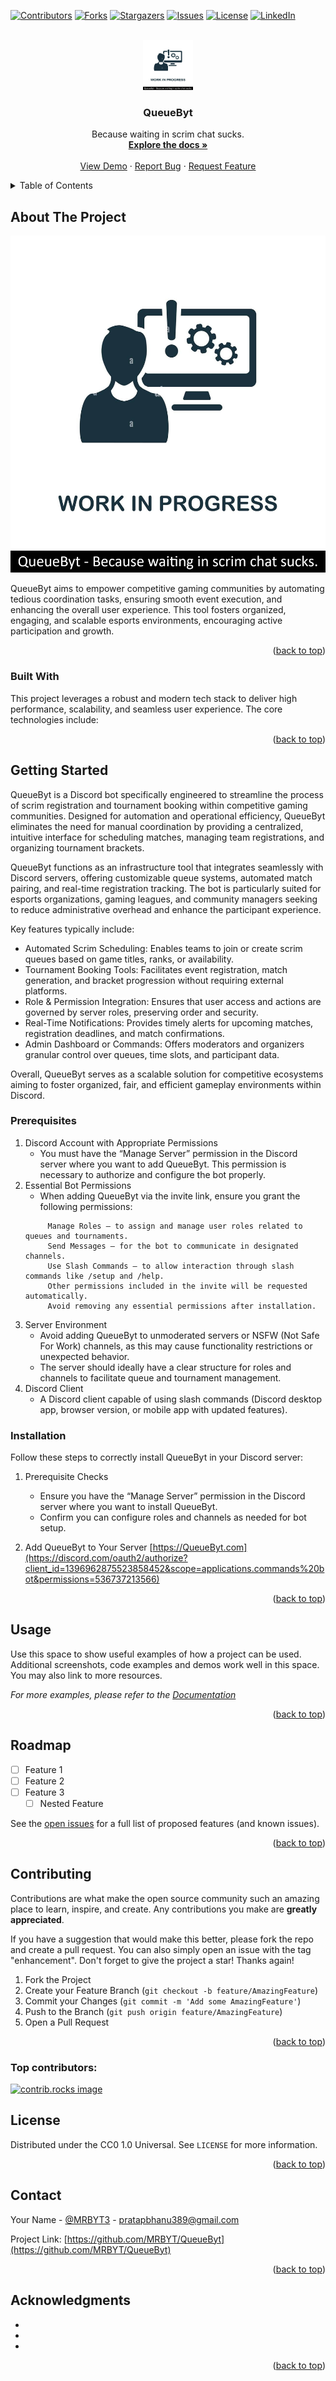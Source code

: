 
<a id="readme-top"></a>

[![Contributors][contributors-shield]][contributors-url]
[![Forks][forks-shield]][forks-url]
[![Stargazers][stars-shield]][stars-url]
[![Issues][issues-shield]][issues-url]
[![License][license-shield]][license-url]
[![LinkedIn][linkedin-shield]][linkedin-url]


<!-- PROJECT LOGO -->
<br />
<div align="center">
  <a href="https://github.com/MRBYT/QueueByt">
    <img src="/images/logo.png" alt="Logo" width="80" height="80">
  </a>

<h3 align="center">QueueByt</h3>

  <p align="center">
    Because waiting in scrim chat sucks.
    <br />
    <a href="https://github.com/MRBYT/QueueByt/README.MD"><strong>Explore the docs »</strong></a>
    <br />
    <br />
    <a href="https://discord.com/oauth2/authorize?client_id=1396962875523858452&scope=applications.commands%20bot&permissions=536737213566">View Demo</a>
    &middot;
    <a href="https://github.com/MRBYT/QueueByt/issues/new?labels=bug&template=bug-report---.md">Report Bug</a>
    &middot;
    <a href="https://github.com/MRBYT/QueueByt/issues/new?labels=enhancement&template=feature-request---.md">Request Feature</a>
  </p>
</div>



<!-- TABLE OF CONTENTS -->
<details>
  <summary>Table of Contents</summary>
  <ol>
    <li>
      <a href="#about-the-project">About The Project</a>
      <ul>
        <li><a href="#built-with">Built With</a></li>
      </ul>
    </li>
    <li>
      <a href="#getting-started">Getting Started</a>
      <ul>
        <li><a href="#prerequisites">Prerequisites</a></li>
        <li><a href="#installation">Installation</a></li>
      </ul>
    </li>
    <li><a href="#usage">Usage</a></li>
    <li><a href="#roadmap">Roadmap</a></li>
    <li><a href="#contributing">Contributing</a></li>
    <li><a href="#license">License</a></li>
    <li><a href="#contact">Contact</a></li>
    <li><a href="#acknowledgments">Acknowledgments</a></li>
  </ol>
</details>



<!-- ABOUT THE PROJECT -->
## About The Project

[![QueueByt Screen Shot][QueueByt-screenshot]](https://example.com)

QueueByt aims to empower competitive gaming communities by automating tedious coordination tasks, ensuring smooth event execution, and enhancing the overall user experience. This tool fosters organized, engaging, and scalable esports environments, encouraging active participation and growth.

<p align="right">(<a href="#readme-top">back to top</a>)</p>



### Built With

This project leverages a robust and modern tech stack to deliver high performance, scalability, and seamless user experience. The core technologies include:

<!-- Currently a Comment Will need to remove post the project is completed and update the below accordingly

* [![Python][Python]][Python-url]
* [![React][React]][React-url]
* [![TypeScript][TypeScript]][TypeScript-url]
* [![JavaScript ][JavaScript]][JavaScript-url]
* [![Go][Go]][Go-url]
* [![discord.py][discord.py]][discord.py-url]
* [![PostgreSQL][PostgreSQL]][PostgreSQL-url]
* [![Celery][Celery]][Celery-url]
-->


<p align="right">(<a href="#readme-top">back to top</a>)</p>



<!-- GETTING STARTED -->
## Getting Started

QueueByt is a Discord bot specifically engineered to streamline the process of scrim registration and tournament booking within competitive gaming communities. Designed for automation and operational efficiency, QueueByt eliminates the need for manual coordination by providing a centralized, intuitive interface for scheduling matches, managing team registrations, and organizing tournament brackets.

QueueByt functions as an infrastructure tool that integrates seamlessly with Discord servers, offering customizable queue systems, automated match pairing, and real-time registration tracking. The bot is particularly suited for esports organizations, gaming leagues, and community managers seeking to reduce administrative overhead and enhance the participant experience.

Key features typically include:

* Automated Scrim Scheduling: Enables teams to join or create scrim queues based on game titles, ranks, or availability.
* Tournament Booking Tools: Facilitates event registration, match generation, and bracket progression without requiring external platforms.
* Role & Permission Integration: Ensures that user access and actions are governed by server roles, preserving order and security.
* Real-Time Notifications: Provides timely alerts for upcoming matches, registration deadlines, and match confirmations.
* Admin Dashboard or Commands: Offers moderators and organizers granular control over queues, time slots, and participant data.

Overall, QueueByt serves as a scalable solution for competitive ecosystems aiming to foster organized, fair, and efficient gameplay environments within Discord.

### Prerequisites

1. Discord Account with Appropriate Permissions
    * You must have the “Manage Server” permission in the Discord server where you want to add QueueByt. This permission is necessary to authorize and configure the bot properly.
2. Essential Bot Permissions
    * When adding QueueByt via the invite link, ensure you grant the following permissions:
   ```
        Manage Roles – to assign and manage user roles related to queues and tournaments.
        Send Messages – for the bot to communicate in designated channels.
        Use Slash Commands – to allow interaction through slash commands like /setup and /help.
        Other permissions included in the invite will be requested automatically. 
        Avoid removing any essential permissions after installation.
   ```
3. Server Environment
    * Avoid adding QueueByt to unmoderated servers or NSFW (Not Safe For Work) channels, as this may cause functionality restrictions or unexpected behavior.
    * The server should ideally have a clear structure for roles and channels to facilitate queue and tournament management.
4. Discord Client
    * A Discord client capable of using slash commands (Discord desktop app, browser version, or mobile app with updated features).

### Installation

Follow these steps to correctly install QueueByt in your Discord server:

1. Prerequisite Checks
    * Ensure you have the “Manage Server” permission in the Discord server where you want to install QueueByt.
    * Confirm you can configure roles and channels as needed for bot setup.

2. Add QueueByt to Your Server [https://QueueByt.com](https://discord.com/oauth2/authorize?client_id=1396962875523858452&scope=applications.commands%20bot&permissions=536737213566)


<p align="right">(<a href="#readme-top">back to top</a>)</p>



<!-- USAGE EXAMPLES -->
## Usage

Use this space to show useful examples of how a project can be used. Additional screenshots, code examples and demos work well in this space. You may also link to more resources.

_For more examples, please refer to the [Documentation](https://example.com)_

<p align="right">(<a href="#readme-top">back to top</a>)</p>



<!-- ROADMAP -->
## Roadmap

- [ ] Feature 1
- [ ] Feature 2
- [ ] Feature 3
    - [ ] Nested Feature

See the [open issues](https://github.com/MRBYT/QueueByt/issues) for a full list of proposed features (and known issues).

<p align="right">(<a href="#readme-top">back to top</a>)</p>



<!-- CONTRIBUTING -->
## Contributing

Contributions are what make the open source community such an amazing place to learn, inspire, and create. Any contributions you make are **greatly appreciated**.

If you have a suggestion that would make this better, please fork the repo and create a pull request. You can also simply open an issue with the tag "enhancement".
Don't forget to give the project a star! Thanks again!

1. Fork the Project
2. Create your Feature Branch (`git checkout -b feature/AmazingFeature`)
3. Commit your Changes (`git commit -m 'Add some AmazingFeature'`)
4. Push to the Branch (`git push origin feature/AmazingFeature`)
5. Open a Pull Request

<p align="right">(<a href="#readme-top">back to top</a>)</p>

### Top contributors:

<a href="https://github.com/MRBYT/QueueByt/graphs/contributors">
  <img src="https://contrib.rocks/image?repo=MRBYT/QueueByt" alt="contrib.rocks image" />
</a>



<!-- LICENSE -->
## License

Distributed under the CC0 1.0 Universal. See `LICENSE` for more information.

<p align="right">(<a href="#readme-top">back to top</a>)</p>



<!-- CONTACT -->
## Contact

Your Name - [@MRBYT3](https://twitter.com/MRBYT3) - pratapbhanu389@gmail.com

Project Link: [https://github.com/MRBYT/QueueByt](https://github.com/MRBYT/QueueByt)

<p align="right">(<a href="#readme-top">back to top</a>)</p>



<!-- ACKNOWLEDGMENTS -->
## Acknowledgments

* []()
* []()
* []()

<p align="right">(<a href="#readme-top">back to top</a>)</p>



[contributors-shield]: https://img.shields.io/github/contributors/MRBYT/QueueByt.svg?style=for-the-badge
[contributors-url]: https://github.com/MRBYT/QueueByt/graphs/contributors
[forks-shield]: https://img.shields.io/github/forks/MRBYT/QueueByt.svg?style=for-the-badge
[forks-url]: https://github.com/MRBYT/QueueByt/network/members
[stars-shield]: https://img.shields.io/github/stars/MRBYT/QueueByt.svg?style=for-the-badge
[stars-url]: https://github.com/MRBYT/QueueByt/stargazers
[issues-shield]: https://img.shields.io/github/issues/MRBYT/QueueByt.svg?style=for-the-badge
[issues-url]: https://github.com/MRBYT/QueueByt/issues
[license-shield]: https://img.shields.io/github/license/MRBYT/QueueByt.svg?style=for-the-badge
[license-url]: https://github.com/MRBYT/QueueByt/blob/master/LICENSE
[linkedin-shield]: https://img.shields.io/badge/-LinkedIn-black.svg?style=for-the-badge&logo=linkedin&colorB=555
[linkedin-url]: https://linkedin.com/in/mrbyt3
[QueueByt-screenshot]: /images/logo.png
[Python]: https://img.shields.io/badge/Python-000000?style=for-the-badge&logo=python&logoColor=white
[Python-url]: https://www.python.org/
[React]: https://img.shields.io/badge/React-20232A?style=for-the-badge&logo=react&logoColor=61DAFB
[React-url]: https://reactjs.org/
[TypeScript]: https://img.shields.io/badge/typescript-35495E?style=for-the-badge&logo=typescript&logoColor=4FC08D
[TypeScript-url]: https://www.typescriptlang.org/
[JavaScript]: https://img.shields.io/badge/JavaScript-DD0031?style=for-the-badge&logo=javascript&logoColor=white
[JavaScript-url]: https://www.javascript.com/
[Go]: https://img.shields.io/badge/Go-4A4A55?style=for-the-badge&logo=go&logoColor=FF3E00
[Go-url]: https://go.dev/
[discord.py]: https://img.shields.io/badge/Discord.py-FF2D20?style=for-the-badge&logo=discord&logoColor=white
[discord.py-url]: https://discordpy.readthedocs.io/en/stable/
[PostgreSQL]: https://img.shields.io/badge/PostgreSQL-563D7C?style=for-the-badge&logo=postgresql&logoColor=white
[PostgreSQL-url]: https://www.postgresql.org/
[Celery]: https://img.shields.io/badge/Celery-0769AD?style=for-the-badge&logo=celery&logoColor=white
[Celery-url]: https://docs.celeryq.dev/en/stable/#
